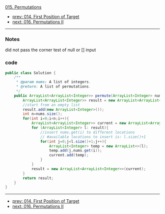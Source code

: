 [015. Permutations](http://www.lintcode.com/problem/permutations)

- [prev: 014. First Position of Target](014-first-position-of-target.md)
- [next: 016. Permutations II](016-permutations-ii.md)

---
### Notes
did not pass the corner test of null or [] input

### code

```java
public class Solution {
	/**
     * @param nums: A list of integers.
     * @return: A list of permutations.
     */
	public ArrayList<ArrayList<Integer>> permute(ArrayList<Integer> nums) {
		ArrayList<ArrayList<Integer>> result = new ArrayList<ArrayList<Integer>>();
		//start from an empty list
		result.add(new ArrayList<Integer>());
        int n=nums.size();
        for(int i=0;i<n;i++){
        	ArrayList<ArrayList<Integer>> current = new ArrayList<ArrayList<Integer>>();
        	for (ArrayList<Integer> l: result){
        		//insert nums.get(i) to different locations
        		// #available locations to insert is: l.size()+1
        		for(int j=0;j<l.size()+1;j++){
        			ArrayList<Integer> temp = new ArrayList<>(l);
        			temp.add(j,nums.get(i));
        			current.add(temp);
        		}
        	}
            result = new ArrayList<ArrayList<Integer>>(current);
        }
        return result;
    }
}

```
---

- [prev: 014. First Position of Target](014-first-position-of-target.md)
- [next: 016. Permutations II](016-permutations-ii.md)
